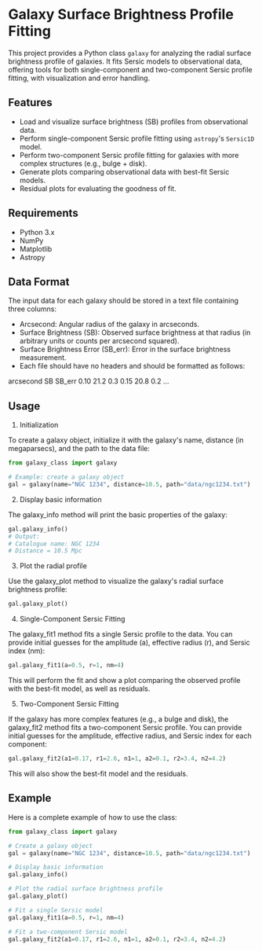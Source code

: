 # Galaxy Surface Brightness Profile Fitting

This project provides a Python class `galaxy` for analyzing the radial surface brightness profile of galaxies. It fits Sersic models to observational data, offering tools for both single-component and two-component Sersic profile fitting, with visualization and error handling.

## Features

- Load and visualize surface brightness (SB) profiles from observational data.
- Perform single-component Sersic profile fitting using `astropy`'s `Sersic1D` model.
- Perform two-component Sersic profile fitting for galaxies with more complex structures (e.g., bulge + disk).
- Generate plots comparing observational data with best-fit Sersic models.
- Residual plots for evaluating the goodness of fit.

## Requirements

- Python 3.x
- NumPy
- Matplotlib
- Astropy

## Data Format

The input data for each galaxy should be stored in a text file containing three columns:

- Arcsecond: Angular radius of the galaxy in arcseconds.
- Surface Brightness (SB): Observed surface brightness at that radius (in arbitrary units or counts per arcsecond squared).
- Surface Brightness Error (SB_err): Error in the surface brightness measurement.
- Each file should have no headers and should be formatted as follows:

arcsecond SB SB_err
0.10      21.2    0.3
0.15      20.8    0.2
...

## Usage

1. Initialization

To create a galaxy object, initialize it with the galaxy's name, distance (in megaparsecs), and the path to the data file:

```python
from galaxy_class import galaxy

# Example: create a galaxy object
gal = galaxy(name="NGC 1234", distance=10.5, path="data/ngc1234.txt")
```

2. Display basic information

The galaxy_info method will print the basic properties of the galaxy:

```python
gal.galaxy_info()
# Output:
# Catalogue name: NGC 1234
# Distance = 10.5 Mpc
```

3. Plot the radial profile

Use the galaxy_plot method to visualize the galaxy's radial surface brightness profile:

```python
gal.galaxy_plot()
```

4. Single-Component Sersic Fitting

The galaxy_fit1 method fits a single Sersic profile to the data. You can provide initial guesses for the amplitude (a), effective radius (r), and Sersic index (nm):

```python
gal.galaxy_fit1(a=0.5, r=1, nm=4)
```

This will perform the fit and show a plot comparing the observed profile with the best-fit model, as well as residuals.

5. Two-Component Sersic Fitting

If the galaxy has more complex features (e.g., a bulge and disk), the galaxy_fit2 method fits a two-component Sersic profile. You can provide initial guesses for the amplitude, effective radius, and Sersic index for each component:

```python
gal.galaxy_fit2(a1=0.17, r1=2.6, n1=1, a2=0.1, r2=3.4, n2=4.2)
```

This will also show the best-fit model and the residuals.

## Example

Here is a complete example of how to use the class:

```python
from galaxy_class import galaxy

# Create a galaxy object
gal = galaxy(name="NGC 1234", distance=10.5, path="data/ngc1234.txt")

# Display basic information
gal.galaxy_info()

# Plot the radial surface brightness profile
gal.galaxy_plot()

# Fit a single Sersic model
gal.galaxy_fit1(a=0.5, r=1, nm=4)

# Fit a two-component Sersic model
gal.galaxy_fit2(a1=0.17, r1=2.6, n1=1, a2=0.1, r2=3.4, n2=4.2)

```

